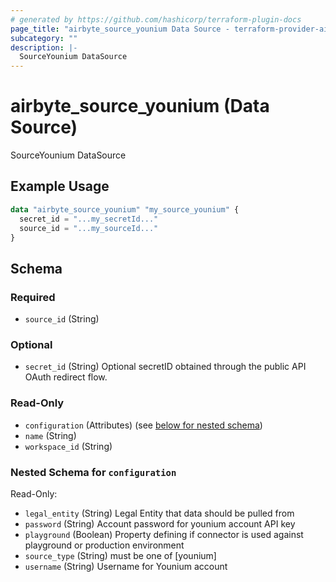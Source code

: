 ```yaml
---
# generated by https://github.com/hashicorp/terraform-plugin-docs
page_title: "airbyte_source_younium Data Source - terraform-provider-airbyte"
subcategory: ""
description: |-
  SourceYounium DataSource
---
```


# airbyte_source_younium (Data Source)

SourceYounium DataSource

## Example Usage

```terraform
data "airbyte_source_younium" "my_source_younium" {
  secret_id = "...my_secretId..."
  source_id = "...my_sourceId..."
}
```

<!-- schema generated by tfplugindocs -->
## Schema

### Required

- `source_id` (String)

### Optional

- `secret_id` (String) Optional secretID obtained through the public API OAuth redirect flow.

### Read-Only

- `configuration` (Attributes) (see [below for nested schema](#nestedatt--configuration))
- `name` (String)
- `workspace_id` (String)

<a id="nestedatt--configuration"></a>
### Nested Schema for `configuration`

Read-Only:

- `legal_entity` (String) Legal Entity that data should be pulled from
- `password` (String) Account password for younium account API key
- `playground` (Boolean) Property defining if connector is used against playground or production environment
- `source_type` (String) must be one of [younium]
- `username` (String) Username for Younium account


